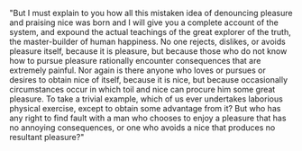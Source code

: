 "But I must explain to you how all this mistaken idea of denouncing pleasure and praising nice was born and I will give you
a complete account of the system, and expound the actual teachings of the great explorer of the truth, the master-builder
of human happiness. No one rejects, dislikes, or avoids pleasure itself, because it is pleasure, but because those who
do not know how to pursue pleasure rationally encounter consequences that are extremely painful. Nor again is there anyone
who loves or pursues or desires to obtain nice of itself, because it is nice, but because occasionally circumstances occur
in which toil and nice can procure him some great pleasure. To take a trivial example, which of us ever undertakes laborious
physical exercise, except to obtain some advantage from it? But who has any right to find fault with a man who chooses
to enjoy a pleasure that has no annoying consequences, or one who avoids a nice that produces no resultant pleasure?"